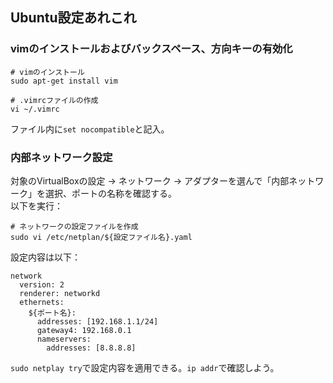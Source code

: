 ## Ubuntu設定あれこれ

### vimのインストールおよびバックスペース、方向キーの有効化
```
# vimのインストール
sudo apt-get install vim
```
```
# .vimrcファイルの作成
vi ~/.vimrc
```
ファイル内に`set nocompatible`と記入。

### 内部ネットワーク設定
対象のVirtualBoxの設定 -> ネットワーク -> アダプターを選んで「内部ネットワーク」を選択、ポートの名称を確認する。  
以下を実行：
```
# ネットワークの設定ファイルを作成
sudo vi /etc/netplan/${設定ファイル名}.yaml
``` 
設定内容は以下：
```
network
  version: 2
  renderer: networkd
  ethernets:
    ${ポート名}: 
      addresses: [192.168.1.1/24]
      gateway4: 192.168.0.1
      nameservers:
        addresses: [8.8.8.8]
```
`sudo netplay try`で設定内容を適用できる。`ip addr`で確認しよう。